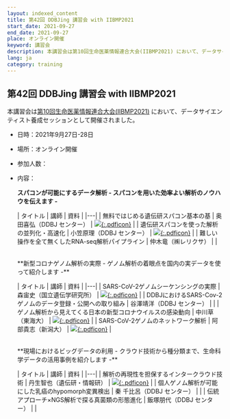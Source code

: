 ```yaml
---
layout: indexed_content
title: 第42回 DDBJing 講習会 with IIBMP2021
start_date: 2021-09-27
end_date: 2021-09-27
place: オンライン開催
keyword: 講習会
description: 本講習会は第10回生命医薬情報連合大会(IIBMP2021) において、データサイエンティスト養成セッションとして開催されました。
lang: ja
category: training
---
```


## 第42回 DDBJing 講習会 with IIBMP2021  <a name="42"></a>

本講習会は[第10回生命医薬情報連合大会(IIBMP2021)](https://iibmp2021.hamadalab.com/ddbj_session/) において、データサイエンティスト養成セッションとして開催されました。

- 日時：2021年9月27日-28日
- 場所：オンライン開催
- 参加人数：
- 内容：

    **スパコンが可能にするデータ解析 - スパコンを用いた効率よい解析のノウハウを伝えます -**

    | タイトル | 講師 | 資料 |
    |---|
    | 無料ではじめる遺伝研スパコン基本の基 | 奥田喜弘（DDBJ センター） | [![](/assets/images/parts/youtube_icon.svg){:.pdficon}](https://www.youtube.com/playlist?list=PL_dbAF_dbOEqpnyqPlXxwZTpjmrNsPy50) |
    | 遺伝研スパコンを使った解析の並列化・高速化 | 小笠原理（DDBJ センター） | [![](/assets/images/parts/youtube_icon.svg){:.pdficon}](https://www.youtube.com/playlist?list=PL_dbAF_dbOErzUIYuBu_4DSQCv-X3pARC) |
    | 難しい操作を全て無くしたRNA-seq解析パイプライン | 仲木竜（㈱レリクサ） |  |    

    <br>
    **新型コロナゲノム解析の実際 - ゲノム解析の着眼点を国内の実データを使って紹介します -**

    | タイトル | 講師 | 資料 |
    |---|
    | SARS-CoV-2ゲノムシーケンシングの実際 | 森宙史（国立遺伝学研究所） | [![](/assets/images/parts/youtube_icon.svg){:.pdficon}](https://www.youtube.com/playlist?list=PL_dbAF_dbOEoFmjuLCs5yqTV01RcNGqNQ) |
    | DDBJにおけるSARS-Cov-2ゲノムのデータ登録・公開への取り組み | 谷澤靖洋（DDBJ センター） |  |
    | ゲノム解析から見えてくる日本の新型コロナウイルスの感染動向 | 中川草（東海大） | [![](/assets/images/parts/youtube_icon.svg){:.pdficon}](https://www.youtube.com/playlist?list=PL_dbAF_dbOErw9z5bzxrM0psq_HaBeslU) |
    | SARS-CoV-2ゲノムのネットワーク解析 | 阿部貴志（新潟大） | [![](/assets/images/parts/youtube_icon.svg){:.pdficon}](https://www.youtube.com/playlist?list=PL_dbAF_dbOEpKA5dWTiHIkLTKefc0yqLt) |
     
    <br>
    **現場におけるビッグデータの利用 - クラウド技術から種分類まで、生命科学データの活用事例を紹介します -**

    | タイトル | 講師 | 資料 |
    |---|
    | 解析の再現性を担保するインタークラウド技術 | 丹生智也（遺伝研・情報研） | [![](/assets/images/parts/youtube_icon.svg){:.pdficon}](https://www.youtube.com/playlist?list=PL_dbAF_dbOEorgG4AHl5ws_y_JFhELLPh) |
    | 個人ゲノム解析が可能にした乳癌のhypomorph変異検出 | 秦 千比呂（DDBJ センター） |  |
    | 伝統アプローチ×NGS解析で探る真菌類の形態進化 | 飯塚朋代（DDBJ センター） |  |

